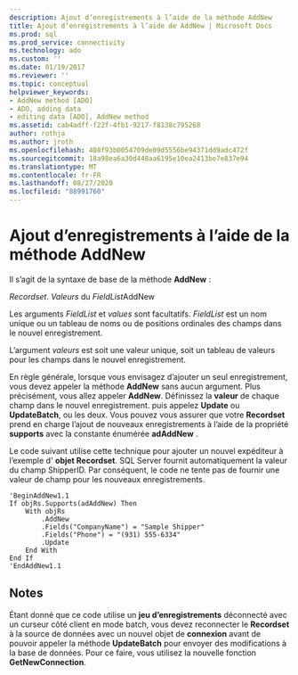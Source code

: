 ```yaml
---
description: Ajout d’enregistrements à l’aide de la méthode AddNew
title: Ajout d’enregistrements à l’aide de AddNew | Microsoft Docs
ms.prod: sql
ms.prod_service: connectivity
ms.technology: ado
ms.custom: ''
ms.date: 01/19/2017
ms.reviewer: ''
ms.topic: conceptual
helpviewer_keywords:
- AddNew method [ADO]
- ADO, adding data
- editing data [ADO], AddNew method
ms.assetid: cab4adff-f22f-4fb1-9217-f8138c795268
author: rothja
ms.author: jroth
ms.openlocfilehash: 408f93b0054709de09d5556be94371dd9adc472f
ms.sourcegitcommit: 18a98ea6a30d448aa6195e10ea2413be7e837e94
ms.translationtype: MT
ms.contentlocale: fr-FR
ms.lasthandoff: 08/27/2020
ms.locfileid: "88991760"
---
```

# <a name="adding-records-using-addnew-method"></a>Ajout d’enregistrements à l’aide de la méthode AddNew
Il s’agit de la syntaxe de base de la méthode **AddNew** :

 *Recordset*. *Valeurs* du *FieldList*AddNew

 Les arguments *FieldList* et *values* sont facultatifs. *FieldList* est un nom unique ou un tableau de noms ou de positions ordinales des champs dans le nouvel enregistrement.

 L’argument *valeurs* est soit une valeur unique, soit un tableau de valeurs pour les champs dans le nouvel enregistrement.

 En règle générale, lorsque vous envisagez d’ajouter un seul enregistrement, vous devez appeler la méthode **AddNew** sans aucun argument. Plus précisément, vous allez appeler **AddNew**. Définissez la **valeur** de chaque champ dans le nouvel enregistrement. puis appelez **Update** ou **UpdateBatch**, ou les deux. Vous pouvez vous assurer que votre **Recordset** prend en charge l’ajout de nouveaux enregistrements à l’aide de la propriété **supports** avec la constante énumérée **adAddNew** .

 Le code suivant utilise cette technique pour ajouter un nouvel expéditeur à l’exemple d' **objet Recordset**. SQL Server fournit automatiquement la valeur du champ ShipperID. Par conséquent, le code ne tente pas de fournir une valeur de champ pour les nouveaux enregistrements.

```
'BeginAddNew1.1
If objRs.Supports(adAddNew) Then
    With objRs
        .AddNew
        .Fields("CompanyName") = "Sample Shipper"
        .Fields("Phone") = "(931) 555-6334"
        .Update
    End With
End If
'EndAddNew1.1
```

## <a name="remarks"></a>Notes
 Étant donné que ce code utilise un **jeu d’enregistrements** déconnecté avec un curseur côté client en mode batch, vous devez reconnecter le **Recordset** à la source de données avec un nouvel objet de **connexion** avant de pouvoir appeler la méthode **UpdateBatch** pour envoyer des modifications à la base de données. Pour ce faire, vous utilisez la nouvelle fonction **GetNewConnection**.
